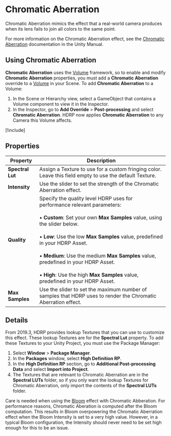 # Chromatic Aberration

Chromatic Aberration mimics the effect that a real-world camera produces when its lens fails to join all colors to the same point.

For more information on the Chromatic Aberration effect, see the [Chromatic Aberration](https://docs.unity3d.com/Manual/PostProcessing-ChromaticAberration.html) documentation in the Unity Manual.

## Using Chromatic Aberration

**Chromatic Aberration** uses the [Volume](understand-volumes.md) framework, so to enable and modify **Chromatic Aberration** properties, you must add a **Chromatic Aberration** override to a [Volume](understand-volumes.md) in your Scene. To add **Chromatic Aberration** to a Volume:

1. In the Scene or Hierarchy view, select a GameObject that contains a Volume component to view it in the Inspector.
2. In the Inspector, go to **Add Override** > **Post-processing** and select **Chromatic Aberration**. HDRP now applies **Chromatic Aberration** to any Camera this Volume affects.

[!include[](snippets/volume-override-api.md)]

## Properties

| **Property**     | **Description**                                              |
| ---------------- | ------------------------------------------------------------ |
| **Spectral Lut** | Assign a Texture to use for a custom fringing color. Leave this field empty to use the default Texture. |
| **Intensity**    | Use the slider to set the strength of the Chromatic Aberration effect. |
| **Quality**    | Specify the quality level HDRP uses for performance relevant parameters: <br/><br/>&#8226; **Custom**: Set your own **Max Samples** value, using the slider below.<br/><br/>&#8226; **Low**: Use the low **Max Samples** value, predefined in your HDRP Asset.<br/><br/>&#8226; **Medium**: Use the medium **Max Samples** value, predefined in your HDRP Asset.<br/><br/>&#8226; **High**: Use the high **Max Samples** value, predefined in your HDRP Asset.|
| **Max Samples**  | Use the slider to set the maximum number of samples that HDRP uses to render the Chromatic Aberration effect. |

## Details

From 2019.3, HDRP provides lookup Textures that you can use to customize this effect. These lookup Textures are for the **Spectral Lut** property. To add these Textures to your Unity Project, you must use the Package Manager:

1. Select **Window** > **Package Manager**.
2. In the **Packages** window, select **High Definition RP**.
3. In the **High Definition RP** section, go to **Additional Post-processing Data** and select **Import into Project**.
4. The Textures that are relevant to Chromatic Aberration are in the **Spectral LUTs** folder,  so if you only want the lookup Textures for Chromatic Aberration, only import the contents of the **Spectral LUTs** folder.

Care is needed when using the [Bloom](Post-Processing-Bloom.md) effect with Chromatic Abberation. For performance reasons, Chromatic Aberation is computed after the Bloom computation. This results in Bloom overpowering the Chromatic Aberration effect when the Bloom Intensity is set to a very high value. However, in a typical Bloom configuration, the Intensity should never need to be set high enough for this to be an issue.
